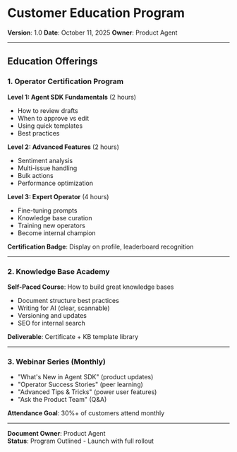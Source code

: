# Customer Education Program

**Version**: 1.0
**Date**: October 11, 2025
**Owner**: Product Agent

---

## Education Offerings

### 1. Operator Certification Program

**Level 1: Agent SDK Fundamentals** (2 hours)
- How to review drafts
- When to approve vs edit
- Using quick templates
- Best practices

**Level 2: Advanced Features** (2 hours)
- Sentiment analysis
- Multi-issue handling
- Bulk actions
- Performance optimization

**Level 3: Expert Operator** (4 hours)
- Fine-tuning prompts
- Knowledge base curation
- Training new operators
- Become internal champion

**Certification Badge**: Display on profile, leaderboard recognition

---

### 2. Knowledge Base Academy

**Self-Paced Course**: How to build great knowledge bases
- Document structure best practices
- Writing for AI (clear, scannable)
- Versioning and updates
- SEO for internal search

**Deliverable**: Certificate + KB template library

---

### 3. Webinar Series (Monthly)

- "What's New in Agent SDK" (product updates)
- "Operator Success Stories" (peer learning)
- "Advanced Tips & Tricks" (power user features)
- "Ask the Product Team" (Q&A)

**Attendance Goal**: 30%+ of customers attend monthly

---

**Document Owner**: Product Agent  
**Status**: Program Outlined - Launch with full rollout


